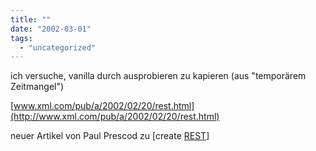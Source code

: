 ```yaml
---
title: ""
date: "2002-03-01"
tags: 
  - "uncategorized"
---
```


ich versuche, vanilla durch ausprobieren zu kapieren (aus "temporärem Zeitmangel")  
  
[www.xml.com/pub/a/2002/02/20/rest.html](http://www.xml.com/pub/a/2002/02/20/rest.html)  
  
neuer Artikel von Paul Prescod zu \[create [REST](http://www.vector5.de/cgi-bin/vanilla.r?selector=new&snip=REST)\]
